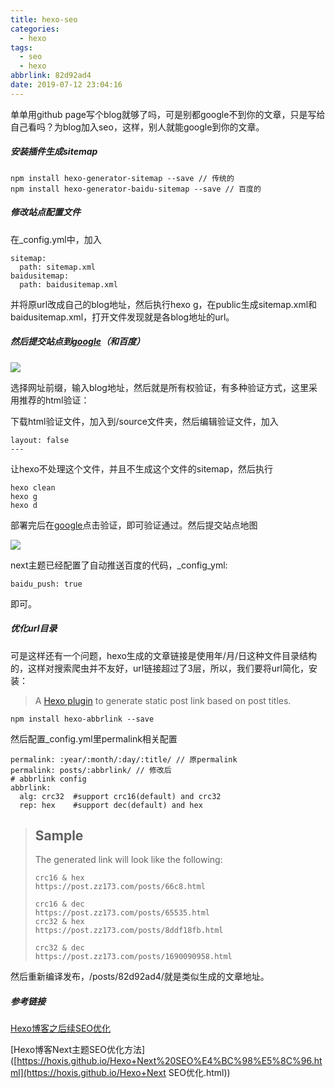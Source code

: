 ```yaml
---
title: hexo-seo
categories:
  - hexo
tags:
  - seo
  - hexo
abbrlink: 82d92ad4
date: 2019-07-12 23:04:16
---
```


单单用github page写个blog就够了吗，可是别都google不到你的文章，只是写给自己看吗？为blog加入seo，这样，别人就能google到你的文章。

##### 安装插件生成sitemap

```
npm install hexo-generator-sitemap --save // 传统的
npm install hexo-generator-baidu-sitemap --save // 百度的
```

##### 修改站点配置文件

在_config.yml中，加入

```
sitemap: 
  path: sitemap.xml
baidusitemap:
  path: baidusitemap.xml
```

并将原url改成自己的blog地址，然后执行hexo g，在public生成sitemap.xml和baidusitemap.xml，打开文件发现就是各blog地址的url。

##### 然后提交站点到[google](https://search.google.com/search-console/welcome?hl=zh-CN)（和百度）

![](/images/WX20190714-222730@2x.png)

选择网址前缀，输入blog地址，然后就是所有权验证，有多种验证方式，这里采用推荐的html验证：

下载html验证文件，加入到/source文件夹，然后编辑验证文件，加入

```
layout: false
---
```

让hexo不处理这个文件，并且不生成这个文件的sitemap，然后执行

```
hexo clean
hexo g
hexo d
```

部署完后在[google](https://search.google.com/search-console/welcome?hl=zh-CN)点击验证，即可验证通过。然后提交站点地图

![](/images/WX20190715-154353@2x.png)

next主题已经配置了自动推送百度的代码，_config_yml:

```
baidu_push: true
```

即可。

##### 优化url目录

可是这样还有一个问题，hexo生成的文章链接是使用年/月/日这种文件目录结构的，这样对搜索爬虫并不友好，url链接超过了3层，所以，我们要将url简化，安装[](https://github.com/rozbo/hexo-abbrlink)：

> A [Hexo plugin](https://hexo.io/plugins/) to generate static post link based on post titles.

```
npm install hexo-abbrlink --save
```

然后配置_config.yml里permalink相关配置

```
permalink: :year/:month/:day/:title/ // 原permalink
permalink: posts/:abbrlink/ // 修改后
# abbrlink config
abbrlink:
  alg: crc32  #support crc16(default) and crc32
  rep: hex    #support dec(default) and hex
```

> ## Sample
>
> The generated link will look like the following:
>
> ```
> crc16 & hex
> https://post.zz173.com/posts/66c8.html
> 
> crc16 & dec
> https://post.zz173.com/posts/65535.html
> crc32 & hex
> https://post.zz173.com/posts/8ddf18fb.html
> 
> crc32 & dec
> https://post.zz173.com/posts/1690090958.html
> ```

然后重新编译发布，/posts/82d92ad4/就是类似生成的文章地址。

##### 参考链接

[Hexo博客之后续SEO优化](https://www.jianshu.com/p/c20bb9df1867)

[Hexo博客Next主题SEO优化方法]([https://hoxis.github.io/Hexo+Next%20SEO%E4%BC%98%E5%8C%96.html](https://hoxis.github.io/Hexo+Next SEO优化.html))

